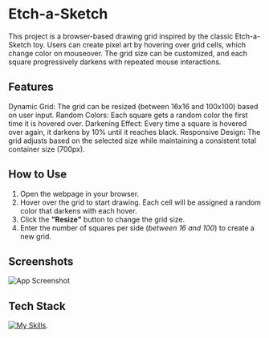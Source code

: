 
# Etch-a-Sketch

This project is a browser-based drawing grid inspired by the classic Etch-a-Sketch toy. Users can create pixel art by hovering over grid cells, which change color on mouseover. The grid size can be customized, and each square progressively darkens with repeated mouse interactions.

## Features
Dynamic Grid: The grid can be resized (between 16x16 and 100x100) based on user input.
Random Colors: Each square gets a random color the first time it is hovered over.
Darkening Effect: Every time a square is hovered over again, it darkens by 10% until it reaches black.
Responsive Design: The grid adjusts based on the selected size while maintaining a consistent total container size (700px).

## How to Use
1. Open the webpage in your browser.
2. Hover over the grid to start drawing. Each cell will be assigned a random color that darkens with each hover.
3. Click the **"Resize"** button to change the grid size.
4. Enter the number of squares per side (*between 16 and 100*) to create a new grid.


## Screenshots

![App Screenshot](https://via.placeholder.com/468x300?text=App+Screenshot+Here)


## Tech Stack


[![My Skills](https://skillicons.dev/icons?i=js,html,css)](https://skillicons.dev).
